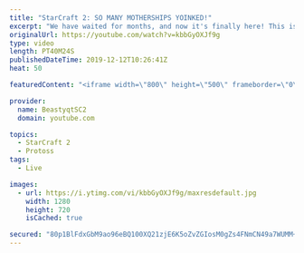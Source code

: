 ```yaml
---
title: "StarCraft 2: SO MANY MOTHERSHIPS YOINKED!"
excerpt: "We have waited for months, and now it's finally here! This is the VOID RAYS to GRANDMASTER series! With the new balance changes to speedy Void Rays in the latest patch, we can now begin the series right!  #VoidRaystoGM #VoidRays #ChadRays #Beastyqt #StarCraft2 #SC2  Feel free to let me know if you have"
originalUrl: https://youtube.com/watch?v=kbbGyOXJf9g
type: video
length: PT40M24S
publishedDateTime: 2019-12-12T10:26:41Z
heat: 50

featuredContent: "<iframe width=\"800\" height=\"500\" frameborder=\"0\" src=\"https://www.youtube.com/embed/kbbGyOXJf9g\" allow=\"accelerometer; autoplay; encrypted-media; gyroscope; picture-in-picture\" allowfullscreen></iframe>"

provider:
  name: BeastyqtSC2
  domain: youtube.com

topics:
  - StarCraft 2
  - Protoss
tags:
  - Live

images:
  - url: https://i.ytimg.com/vi/kbbGyOXJf9g/maxresdefault.jpg
    width: 1280
    height: 720
    isCached: true

secured: "80p1BlFdxGbM9ao96eBQ100XQ21zjE6K5oZvZGIosM0gZs4FNmCN49a7WUMM+p1ijW3kaS1atR+5Ia4piKujOvEIjr+/iTyH49Sv2NuiyoFqgymBzlZQArBkPsI0C4lrErMwPrZ2673JZT18X4zcw5BWTAXK6K4ymFfonyuR4NbgHi0+rQ2HMvOFllfUoy+Hu/TmoC/dCqqb4KRTwFVEcvz/KZlvMlALQ8YXQ90acQgd1RlPXjApxIMjKWODfCCm3eJ7z9mJN7dR8YUwjxouHxlWsatUC43F2wKcrww6SqiDqEeGh5jwn0mQMvcLcn2QGg44Jb8Zf8rv+dx39py2ZdqR9dpWsPnOJ0Bn2sykAmLGkh7vbyjEnAIz8YmxhffFA70g9CE47+edIm24e8ie6hz0+iK0vc2PwWlO/ZeMfWY=;OBBXMWb9RD+97hIOGEN59A=="
---
```


